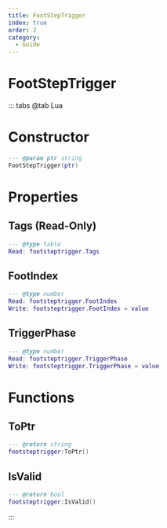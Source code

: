 ```yaml
---
title: FootStepTrigger
index: true
order: 2
category:
  - Guide
---
```


# FootStepTrigger

::: tabs
@tab Lua
# Constructor
```lua
--- @param ptr string
FootStepTrigger(ptr)
```
# Properties
## Tags (Read-Only)
```lua
--- @type table
Read: footsteptrigger.Tags
```
## FootIndex 
```lua
--- @type number
Read: footsteptrigger.FootIndex
Write: footsteptrigger.FootIndex = value
```
## TriggerPhase 
```lua
--- @type number
Read: footsteptrigger.TriggerPhase
Write: footsteptrigger.TriggerPhase = value
```
# Functions
## ToPtr
```lua
--- @return string
footsteptrigger:ToPtr()
```
## IsValid
```lua
--- @return bool
footsteptrigger:IsValid()
```

:::